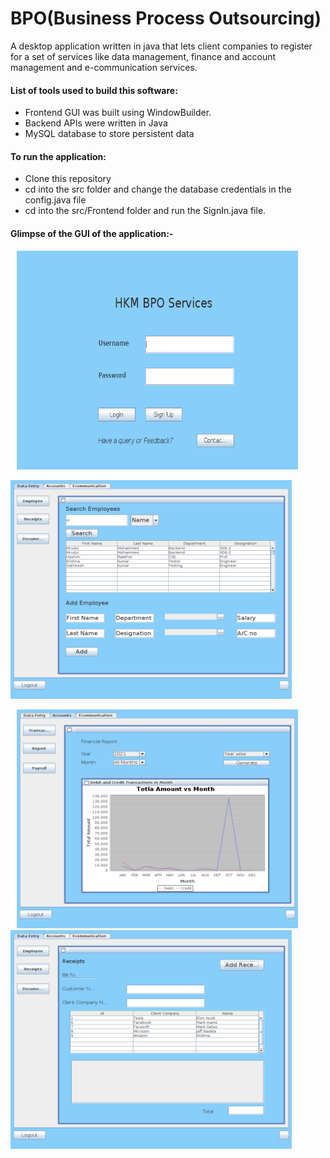 # BPO(Business Process Outsourcing)
 A desktop application written in java that lets client companies to register for a set of services like data management, finance and account management
 and e-communication services. 
 <h4>List of tools used to build this software:</h4>
 <ul>
  <li> Frontend GUI was built using WindowBuilder.</li>
  <li> Backend APIs were written in Java </li>
  <li> MySQL database to store persistent data </li>
 </ul>
 
 <h4> To run the application: </h4>
 <ul>
  <li>Clone this repository</li>
  <li>cd into the src folder and change the database credentials in the config.java file </li>
  <li>cd into the src/Frontend folder and run the SignIn.java file. </li>  
 </ul>
 
<h4> Glimpse of the GUI of the application:- </h4>
<p float="middle">
 <img src="./Screenshots/sign-in.png" width="450px" height="350px" hspace="10"/>   </img>
</p>
<p  float="middle">
  <img src="./Screenshots/home.png" width="450px" height="350px">   </img>
</p> 
<p float="left">
 <img src="./Screenshots/report.png" width="450px" height="350px" hspace="10"/>   </img>
 <img src="./Screenshots/reciepts.png" width="450px" height="350px">   </img>
</p>
 
 
 
      
